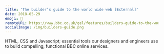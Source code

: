 ```yaml
---
title: 'The builder’s guide to the world wide web [External]'
date: 2018-05-29
emoji: 🔗
remoteURL: https://www.bbc.co.uk/gel/features/builders-guide-to-the-world-wide-web
socialImage: /img/builders-guide.png
---
```


HTML, CSS and Javascript; essential tools our designers and engineers use to build compelling, functional BBC online services.
